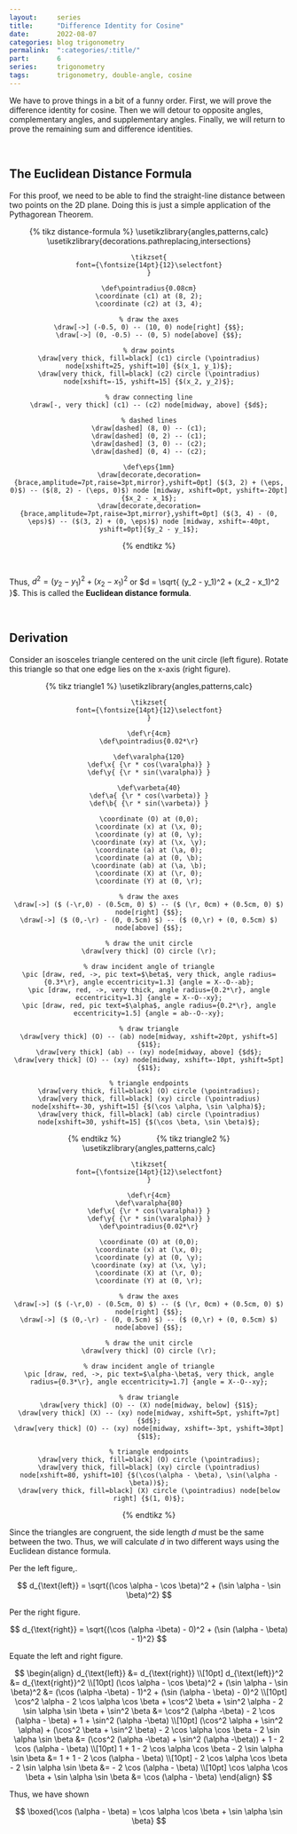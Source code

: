 ```yaml
---
layout:     series
title:      "Difference Identity for Cosine"
date:       2022-08-07
categories: blog trigonometry
permalink:  ":categories/:title/"
part:       6
series:     trigonometry
tags:       trigonometry, double-angle, cosine
---
```


We have to prove things in a bit of a funny order. First, we will prove the difference identity for cosine. Then we will detour to opposite angles, complementary angles, and supplementary angles. Finally, we will return to prove the remaining sum and difference identities.

<br>

## The Euclidean Distance Formula

For this proof, we need to be able to find the straight-line distance between two points on the 2D plane. Doing this is just a simple application of the Pythagorean Theorem. 

<center>
{% tikz distance-formula %}
    \usetikzlibrary{angles,patterns,calc}
    \usetikzlibrary{decorations.pathreplacing,intersections}

    \tikzset{
    font={\fontsize{14pt}{12}\selectfont}
    }
    
    \def\pointradius{0.08cm}
    \coordinate (c1) at (8, 2);
    \coordinate (c2) at (3, 4);

    % draw the axes
    \draw[->] (-0.5, 0) -- (10, 0) node[right] {$$};
    \draw[->] (0, -0.5) -- (0, 5) node[above] {$$};

    % draw points
    \draw[very thick, fill=black] (c1) circle (\pointradius) node[xshift=25, yshift=10] {$(x_1, y_1)$};
    \draw[very thick, fill=black] (c2) circle (\pointradius) node[xshift=-15, yshift=15] {$(x_2, y_2)$};

    % draw connecting line
    \draw[-, very thick] (c1) -- (c2) node[midway, above] {$d$};

    % dashed lines
    \draw[dashed] (8, 0) -- (c1);
    \draw[dashed] (0, 2) -- (c1);
    \draw[dashed] (3, 0) -- (c2);
    \draw[dashed] (0, 4) -- (c2);

    \def\eps{1mm}
    \draw[decorate,decoration={brace,amplitude=7pt,raise=3pt,mirror},yshift=0pt] ($(3, 2) + (\eps, 0)$) -- ($(8, 2) - (\eps, 0)$) node [midway, xshift=0pt, yshift=-20pt]{$x_2 - x_1$};
    \draw[decorate,decoration={brace,amplitude=7pt,raise=3pt,mirror},yshift=0pt] ($(3, 4) - (0, \eps)$) -- ($(3, 2) + (0, \eps)$) node [midway, xshift=-40pt, yshift=0pt]{$y_2 - y_1$};

{% endtikz %}
</center>

<br>

Thus, $d^2 = (y_2 - y_1)^2 + (x_2 - x_1)^2$ or $d = \sqrt{ (y_2 - y_1)^2 + (x_2 - x_1)^2 }$. This is called the **Euclidean distance formula**.

<br>

## Derivation

Consider an isosceles triangle centered on the unit circle (left figure). Rotate this triangle so that one edge lies on the x-axis (right figure).

<center>
{% tikz triangle1 %}
    \usetikzlibrary{angles,patterns,calc}

    \tikzset{
    font={\fontsize{14pt}{12}\selectfont}
    }

    \def\r{4cm}
    \def\pointradius{0.02*\r}

    \def\varalpha{120}
    \def\x{ {\r * cos(\varalpha)} }
    \def\y{ {\r * sin(\varalpha)} }
    
    \def\varbeta{40}
    \def\a{ {\r * cos(\varbeta)} }
    \def\b{ {\r * sin(\varbeta)} }

    \coordinate (O) at (0,0);
    \coordinate (x) at (\x, 0);
    \coordinate (y) at (0, \y);
    \coordinate (xy) at (\x, \y);
    \coordinate (a) at (\a, 0);
    \coordinate (a) at (0, \b);
    \coordinate (ab) at (\a, \b);
    \coordinate (X) at (\r, 0);
    \coordinate (Y) at (0, \r);

    % draw the axes
    \draw[->] ($ (-\r,0) - (0.5cm, 0) $) -- ($ (\r, 0cm) + (0.5cm, 0) $) node[right] {$$};
    \draw[->] ($ (0,-\r) - (0, 0.5cm) $) -- ($ (0,\r) + (0, 0.5cm) $) node[above] {$$};

    % draw the unit circle
    \draw[very thick] (O) circle (\r);

    % draw incident angle of triangle
    \pic [draw, red, ->, pic text=$\beta$, very thick, angle radius={0.3*\r}, angle eccentricity=1.3] {angle = X--O--ab};
    \pic [draw, red, ->, very thick, angle radius={0.2*\r}, angle eccentricity=1.3] {angle = X--O--xy};
    \pic [draw, red, pic text=$\alpha$, angle radius={0.2*\r}, angle eccentricity=1.5] {angle = ab--O--xy};

    % draw triangle
    \draw[very thick] (O) -- (ab) node[midway, xshift=20pt, yshift=5] {$1$};
    \draw[very thick] (ab) -- (xy) node[midway, above] {$d$};
    \draw[very thick] (O) -- (xy) node[midway, xshift=-10pt, yshift=5pt] {$1$};

    % triangle endpoints
    \draw[very thick, fill=black] (O) circle (\pointradius);
    \draw[very thick, fill=black] (xy) circle (\pointradius) node[xshift=-30, yshift=15] {$(\cos \alpha, \sin \alpha)$};
    \draw[very thick, fill=black] (ab) circle (\pointradius) node[xshift=30, yshift=15] {$(\cos \beta, \sin \beta)$};
{% endtikz %}
&emsp;&emsp;&emsp;&emsp;
{% tikz triangle2 %}
    \usetikzlibrary{angles,patterns,calc}

    \tikzset{
    font={\fontsize{14pt}{12}\selectfont}
    }

    \def\r{4cm}
    \def\varalpha{80}
    \def\x{ {\r * cos(\varalpha)} }
    \def\y{ {\r * sin(\varalpha)} }
    \def\pointradius{0.02*\r}

    \coordinate (O) at (0,0);
    \coordinate (x) at (\x, 0);
    \coordinate (y) at (0, \y);
    \coordinate (xy) at (\x, \y);
    \coordinate (X) at (\r, 0);
    \coordinate (Y) at (0, \r);

    % draw the axes
    \draw[->] ($ (-\r,0) - (0.5cm, 0) $) -- ($ (\r, 0cm) + (0.5cm, 0) $) node[right] {$$};
    \draw[->] ($ (0,-\r) - (0, 0.5cm) $) -- ($ (0,\r) + (0, 0.5cm) $) node[above] {$$};

    % draw the unit circle
    \draw[very thick] (O) circle (\r);

    % draw incident angle of triangle
    \pic [draw, red, ->, pic text=$\alpha-\beta$, very thick, angle radius={0.3*\r}, angle eccentricity=1.7] {angle = X--O--xy};

    % draw triangle
    \draw[very thick] (O) -- (X) node[midway, below] {$1$};
    \draw[very thick] (X) -- (xy) node[midway, xshift=5pt, yshift=7pt] {$d$};
    \draw[very thick] (O) -- (xy) node[midway, xshift=-3pt, yshift=30pt] {$1$};

    % triangle endpoints
    \draw[very thick, fill=black] (O) circle (\pointradius);
    \draw[very thick, fill=black] (xy) circle (\pointradius) node[xshift=80, yshift=10] {$(\cos(\alpha - \beta), \sin(\alpha - \beta))$};
    \draw[very thick, fill=black] (X) circle (\pointradius) node[below right] {$(1, 0)$};

{% endtikz %}
</center>

Since the triangles are congruent, the side length $d$ must be the same between the two. Thus, we will calculate $d$ in two different ways using the Euclidean distance formula.

Per the left figure,.

$$
d_{\text{left}} = \sqrt{(\cos \alpha - \cos \beta)^2 + (\sin \alpha - \sin \beta)^2}
$$

Per the right figure.

$$
d_{\text{right}} = \sqrt{(\cos (\alpha -\beta) - 0)^2 + (\sin (\alpha - \beta) - 1)^2}
$$

Equate the left and right figure.

$$
\begin{align}
    d_{\text{left}} &= d_{\text{right}} \\[10pt]
    d_{\text{left}}^2 &= d_{\text{right}}^2 \\[10pt]
    (\cos \alpha - \cos \beta)^2 + (\sin \alpha - \sin \beta)^2 &= (\cos (\alpha -\beta) - 1)^2 + (\sin (\alpha - \beta) - 0)^2 \\[10pt]
    \cos^2 \alpha - 2 \cos \alpha \cos \beta + \cos^2 \beta + \sin^2 \alpha - 2 \sin \alpha \sin \beta + \sin^2 \beta &= \cos^2 (\alpha -\beta) - 2 \cos (\alpha - \beta) + 1 + \sin^2 (\alpha -\beta) \\[10pt]
    (\cos^2 \alpha + \sin^2 \alpha) + (\cos^2 \beta + \sin^2 \beta) - 2 \cos \alpha \cos \beta - 2 \sin \alpha \sin \beta &= (\cos^2 (\alpha -\beta) + \sin^2 (\alpha -\beta)) + 1 - 2 \cos (\alpha - \beta) \\[10pt]
    1 + 1 - 2 \cos \alpha \cos \beta - 2 \sin \alpha \sin \beta &= 1 + 1 - 2 \cos (\alpha - \beta) \\[10pt]
    - 2 \cos \alpha \cos \beta - 2 \sin \alpha \sin \beta &= - 2 \cos (\alpha - \beta) \\[10pt]
    \cos \alpha \cos \beta + \sin \alpha \sin \beta &= \cos (\alpha - \beta)
\end{align}
$$

Thus, we have shown 

$$
\boxed{\cos (\alpha - \beta) = \cos \alpha \cos \beta + \sin \alpha \sin \beta}
$$